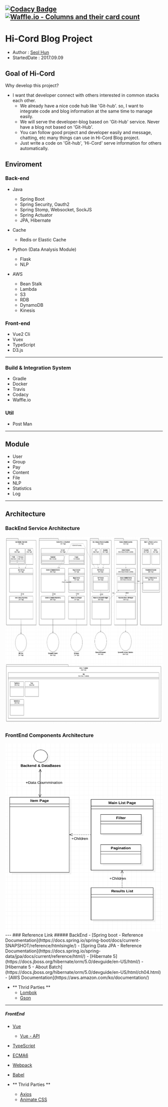 [![Codacy Badge](https://api.codacy.com/project/badge/Grade/29dd0bb705bc4df386ae2eb38bd69ca4)](https://www.codacy.com/app/shun10114/renew-shooney?utm_source=github.com&utm_medium=referral&utm_content=Seolhun/renew-shooney&utm_campaign=badger)
[![Waffle.io - Columns and their card count](https://badge.waffle.io/Seolhun/renew-shooney.svg?columns=all)](https://waffle.io/Seolhun/renew-shooney)
---
# Hi-Cord Blog Project

- Author : [Seol Hun](https://github.com/Seolhun)
- StartedDate : 2017.09.09

## Goal of Hi-Cord
Why develop this project?
- I want that developer connect with others interested in common stacks each other.
    - We already have a nice code hub like 'Git-hub'. so, I want to integrate code and blog information at the same time to manage easily.
    - We will serve the developer-blog based on 'Git-Hub' service. Never have a blog not based on 'Git-Hub'.
    - You can follow good project and developer easily and message, chatting, etc many things can use in Hi-Cord Blog project.
    - Just write a code on 'Git-hub', 'Hi-Cord' serve information for others automatically.

## Enviroment
### Back-end
- Java
    - Spring Boot
    - Spring Security, Oauth2
    - Spring Stomp, Websocket, SockJS
    - Spring Actuator
    - JPA, Hibernate

- Cache
    - Redis or Elastic Cache

- Python (Data Analysis Module)
    - Flask
    - NLP

- AWS
    - Bean Stalk
    - Lambda
    - S3
    - RDB
    - DynamoDB
    - Kinesis

### Front-end
- Vue2 Cli
- Vuex
- TypeScript
- D3.js

---
### Build & Integration System
- Gradle
- Docker
- Travis
- Codacy
- Waffle.io

### Util
- Post Man

---
## Module
- User
- Group
- Pay
- Content
- File
- NLP
- Statistics
- Log

---
## Architecture
### BackEnd Service Architecture
<img src="readme/architecture.png" width="900" height="600">

### FrontEnd Components Architecture
<img src="frontend/readmeImage/ItemPage.png" width="900" height="600">
---
### Reference Link
##### BackEnd
- [Spring boot - Reference Documentation](https://docs.spring.io/spring-boot/docs/current-SNAPSHOT/reference/htmlsingle/)
    - [Spring Data JPA - Reference Documentation](https://docs.spring.io/spring-data/jpa/docs/current/reference/html/)
- [Hibernate 5](https://docs.jboss.org/hibernate/orm/5.0/devguide/en-US/html/)
    - [Hibernate 5 - About Batch](https://docs.jboss.org/hibernate/orm/5.0/devguide/en-US/html/ch04.html)
- [AWS Documentation](https://aws.amazon.com/ko/documentation/)

- ** Thrid Parties **
    - [Lombok](https://projectlombok.org/)
    - [Gson](https://github.com/google/gson)

---
##### FrontEnd
- [Vue](https://kr.vuejs.org/v2/guide/)
    - [Vue - API](https://kr.vuejs.org/v2/api/)
- [TypeScript](https://www.typescriptlang.org/docs/handbook/basic-types.html)
- [ECMA6](http://es6-features.org/#Constants)
- [Webpack](https://webpack.github.io/)
- [Babel](https://babeljs.io/)

- ** Thrid Parties **
    - [Axios](https://github.com/axios/axios)
    - [Animate CSS](https://daneden.github.io/animate.css/)